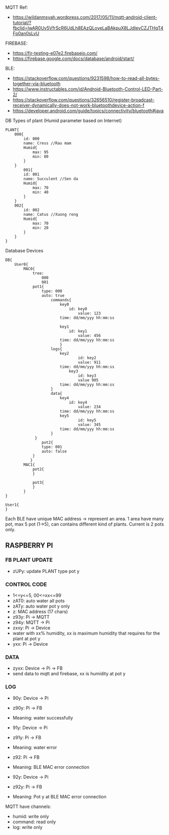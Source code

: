 MQTT Ref:
- https://wildanmsyah.wordpress.com/2017/05/11/mqtt-android-client-tutorial/?fbclid=IwAR0Uv5VfrScR6UdLh8EAzQLoveLaBAkpuX8LJdIevCZJTHqT4Fp0an0sLvU

FIREBASE:
- https://fir-testing-e07e2.firebaseio.com/
- https://firebase.google.com/docs/database/android/start/

BLE:
- https://stackoverflow.com/questions/9231598/how-to-read-all-bytes-together-via-bluetooth
- https://www.instructables.com/id/Android-Bluetooth-Control-LED-Part-2/
- https://stackoverflow.com/questions/32656510/register-broadcast-receiver-dynamically-does-not-work-bluetoothdevice-action-f
- https://developer.android.com/guide/topics/connectivity/bluetooth#java

DB Types of plant (Humid parameter based on Internet)

	PLANT{
		000{
			id: 000
			name: Cress	//Rau mam
			Humid{
				max: 95
				min: 80
			}
		}
			001{
			id: 001
			name: Succulent	//Sen da
			Humid{
				max: 70
				min: 40
			}
		}
		002{
			id: 002
			name: Catus //Xuong rong
			Humid{
				max: 70
				min: 20
			}
		}		
	}

Database Devices

	DB{
		User0{
			MAC0{
				tree: 
					000
					001
				pot1{
					type: 000
					auto: true
       					commands{
          					key0
	        	  				id: key0
        					      	value: 123
							time: dd/mm/yyy hh:mm:ss
		
       	  					key1
         						id: key1
              						value: 456
							time: dd/mm/yyy hh:mm:ss
				        	}
			        	logs{
		        		  	key2
				              		id: key2
					              	value: 911
							time: dd/mm/yyy hh:mm:ss
						        key3
       					      		id: key3
				             	 	value 905
							time: dd/mm/yyy hh:mm:ss
			        	}
			        	data{
					        key4
			              		id: key4
				              		value: 234
							time: dd/mm/yyy hh:mm:ss
				          	key5
				              		id: key5
				              		value: 345
							time: dd/mm/yyy hh:mm:ss
			        	}
				 }
					pot2{
					type: 001
					auto: false
				}
			   }
 			MAC1{
				pot2{
				}

				pot3{
				}
			}
	}

	User1{
	}

Each BLE have unique MAC address -> represent an area.
1 area have many pot, max 5 pot (1->5), can contains different kind of plants.
Current is 2 pots only.

## RASPBERRY PI

### FB PLANT UPDATE
- zUPy: update PLANT type pot y

### CONTROL CODE
- 1<=y<=5, 00<=xx<=99
- zAT0: auto water all pots
- zATy: auto water pot y only
- z: MAC address (17 chars)
- z93y: Pi -> MQTT
- z94y: MQTT -> Pi
- zxxy: Pi -> Device
- water with xx% humidity, xx is maximum humidity that requires for the plant at pot y
- yxx: Pi -> Device

### DATA
- zyxx: Device -> Pi -> FB
- send data to mqtt and firebase, xx is humidity at pot y

### LOG
- 90y: Device -> Pi
- z90y: Pi -> FB
- Meaning: water successfully

- 91y: Device -> Pi
- z91y: Pi -> FB
- Meaning: water error

- z92: Pi -> FB
- Meaning: BLE MAC error connection

- 92y: Device -> Pi
- z92y: Pi -> FB
- Meaning: Pot y at BLE MAC error connection

MQTT have channels:
- humid: write only
- command: read only
- log: write only
